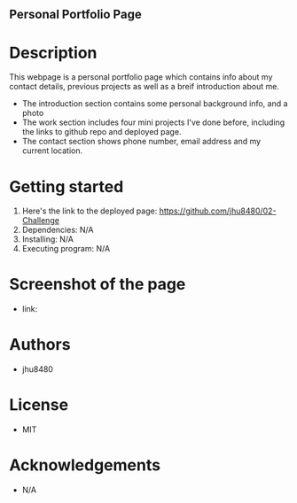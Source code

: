 ## Personal Portfolio Page

# Description

This webpage is a personal portfolio page which contains info about my contact details, previous projects as well as a breif introduction about me.

- The introduction section contains some personal background info, and a photo
- The work section includes four mini projects I've done before, including the links to github repo and deployed page.
- The contact section shows phone number, email address and my current location.

# Getting started

1. Here's the link to the deployed page:
   https://github.com/jhu8480/02-Challenge
2. Dependencies: N/A
3. Installing: N/A
4. Executing program: N/A

# Screenshot of the page

- link:

# Authors

- jhu8480

# License

- MIT

# Acknowledgements

- N/A
